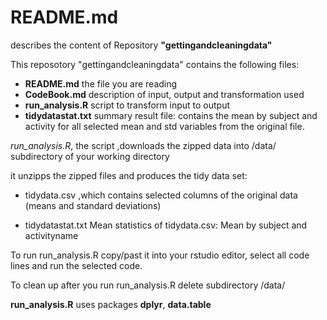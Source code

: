 #  README.md  #

describes the content of Repository **"gettingandcleaningdata"** 

This reposotory     "gettingandcleaningdata" contains the following files:

-  **README.md**       the file you are reading
-  **CodeBook.md**       description of input, output and transformation used 
-  **run_analysis.R**    script to transform input to output 
-  **tidydatastat.txt**  summary result file: contains the mean by subject and activity for all selected mean and std variables from the original file.


*run_analysis.R*, the script ,downloads the zipped data into /data/ subdirectory of your working directory

it unzipps the zipped files and produces the tidy data set: 

* tidydata.csv      ,which contains selected columns of the original data (means and standard deviations)

* tidydatastat.txt  Mean statistics of tidydata.csv: Mean by subject and activityname

To run run_analysis.R  copy/past it into your rstudio editor, select all code lines and run the selected code.

To clean up after you run run_analysis.R delete subdirectory /data/

**run_analysis.R** uses packages **dplyr**, **data.table**

